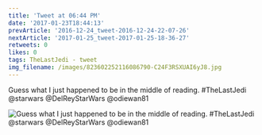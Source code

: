 ```yaml
---
title: 'Tweet at 06:44 PM'
date: '2017-01-23T18:44:13'
prevArticle: '2016-12-24_tweet-2016-12-24-22-07-26'
nextArticle: '2017-01-25_tweet-2017-01-25-18-36-27'
retweets: 0
likes: 0
tags: TheLastJedi - tweet
img_filename: /images/823602252116086790-C24F3RSXUAI6yJ8.jpg
---
```

Guess what I just happened to be in the middle of reading. #TheLastJedi @starwars @DelReyStarWars @odiewan81

![Guess what I just happened to be in the middle of reading. #TheLastJedi @starwars @DelReyStarWars @odiewan81](/images/823602252116086790-C24F3RSXUAI6yJ8.jpg "Guess what I just happened to be in the middle of reading. #TheLastJedi @starwars @DelReyStarWars @odiewan81")